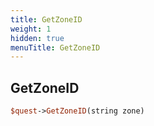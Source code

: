 ```yaml
---
title: GetZoneID
weight: 1
hidden: true
menuTitle: GetZoneID
---
```

## GetZoneID
```perl
$quest->GetZoneID(string zone)
```